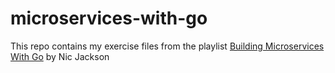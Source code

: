 # microservices-with-go

This repo contains my exercise files from the playlist [Building Microservices With Go](https://www.youtube.com/playlist?list=PLmD8u-IFdreyh6EUfevBcbiuCKzFk0EW_) 
by Nic Jackson
